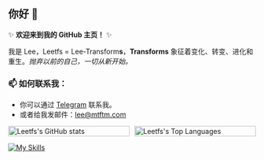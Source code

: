 ## 你好 👋 

✨ **欢迎来到我的 GitHub 主页！** ✨

我是 Lee，Leetfs = Lee-Transform**s**，**Transforms** 象征着变化、转变、进化和重生。*抛弃以前的自己，一切从新开始。*

### 📫 如何联系我：
- 你可以通过 [Telegram](https://t.me/leetfs) 联系我。
- 或者给我发邮件：lee@mtftm.com

<div style="display: inline-flex; justify-content: center; align-items: center; width: 100%; gap: 10px;">
  <div style="flex: 1;">
    <picture>
      <source 
        srcset="https://github-readme-stats.vercel.app/api?username=Leetfs&include_all_commits=true&count_private=true&theme=dark"
        media="(prefers-color-scheme: dark)"
      />
      <source
        srcset="https://github-readme-stats.vercel.app/api?username=Leetfs&include_all_commits=true&count_private=true"
        media="(prefers-color-scheme: light), (prefers-color-scheme: no-preference)"
      />
      <img height="200em" src="https://github-readme-stats.vercel.app/api?username=Leetfs&include_all_commits=true&count_private=true" alt="Leetfs's GitHub stats" style="width: 100%; height: auto;" />
    </picture>
  </div><!--
  --><div style="flex: 1;">
    <picture>
      <source 
        srcset="https://github-readme-stats.vercel.app/api/top-langs/?username=Leetfs&layout=compact&theme=dark"
        media="(prefers-color-scheme: dark)"
      />
      <source
        srcset="https://github-readme-stats.vercel.app/api/top-langs/?username=Leetfs&layout=compact"
        media="(prefers-color-scheme: light), (prefers-color-scheme: no-preference)"
      />
      <img height="200em" src="https://github-readme-stats.vercel.app/api/top-langs/?username=Leetfs&layout=compact" alt="Leetfs's Top Languages" style="width: 100%; height: auto;" />
    </picture>
  </div>
</div>


[![My Skills](https://skillicons.dev/icons?i=vscode,unity,ae,au,ai,ps,pr,blender,c,cs,cpp,cloudflare,css,debian,docker,git,github,githubactions,html,md,ubuntu)](https://skillicons.dev)